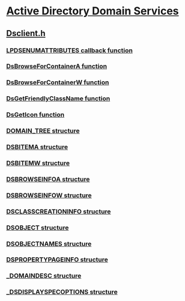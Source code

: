 # [Active Directory Domain Services](../_ad/index.md)
## [Dsclient.h](index.md)
### [LPDSENUMATTRIBUTES callback function](../dsclient/nc-dsclient-lpdsenumattributes.md)
### [DsBrowseForContainerA function](../dsclient/nf-dsclient-dsbrowseforcontainera.md)
### [DsBrowseForContainerW function](../dsclient/nf-dsclient-dsbrowseforcontainerw.md)
### [DsGetFriendlyClassName function](../dsclient/nf-dsclient-dsgetfriendlyclassname.md)
### [DsGetIcon function](../dsclient/nf-dsclient-dsgeticon.md)
### [DOMAIN_TREE structure](../dsclient/ns-dsclient-domain_tree.md)
### [DSBITEMA structure](../dsclient/ns-dsclient-dsbitema.md)
### [DSBITEMW structure](../dsclient/ns-dsclient-dsbitemw.md)
### [DSBROWSEINFOA structure](../dsclient/ns-dsclient-dsbrowseinfoa.md)
### [DSBROWSEINFOW structure](../dsclient/ns-dsclient-dsbrowseinfow.md)
### [DSCLASSCREATIONINFO structure](../dsclient/ns-dsclient-dsclasscreationinfo.md)
### [DSOBJECT structure](../dsclient/ns-dsclient-dsobject.md)
### [DSOBJECTNAMES structure](../dsclient/ns-dsclient-dsobjectnames.md)
### [DSPROPERTYPAGEINFO structure](../dsclient/ns-dsclient-dspropertypageinfo.md)
### [_DOMAINDESC structure](../dsclient/ns-dsclient-_domaindesc.md)
### [_DSDISPLAYSPECOPTIONS structure](../dsclient/ns-dsclient-_dsdisplayspecoptions.md)

